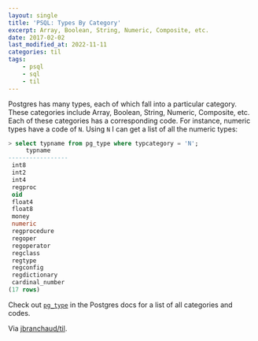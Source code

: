 ```yaml
---
layout: single
title: 'PSQL: Types By Category'
excerpt: Array, Boolean, String, Numeric, Composite, etc.
date: 2017-02-02
last_modified_at: 2022-11-11
categories: til
tags:
    - psql
    - sql
    - til
---
```


Postgres has many types, each of which fall into a particular category.
These categories include Array, Boolean, String, Numeric, Composite, etc.
Each of these categories has a corresponding code. For instance, numeric
types have a code of `N`. Using `N` I can get a list of all the numeric
types:

```sql
> select typname from pg_type where typcategory = 'N';
     typname
-----------------
 int8
 int2
 int4
 regproc
 oid
 float4
 float8
 money
 numeric
 regprocedure
 regoper
 regoperator
 regclass
 regtype
 regconfig
 regdictionary
 cardinal_number
(17 rows)
```

Check out
[`pg_type`](http://www.postgresql.org/docs/current/interactive/catalog-pg-type.html)
in the Postgres docs for a list of all categories and codes.

Via [jbranchaud/til](https://github.com/jbranchaud/til).
